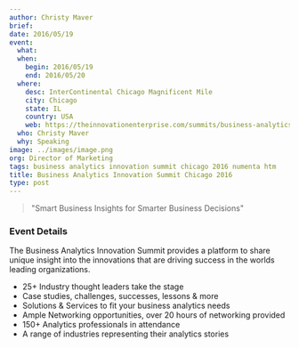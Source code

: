 ```yaml
---
author: Christy Maver
brief:
date: 2016/05/19
event:
  what:
  when:
    begin: 2016/05/19
    end: 2016/05/20
  where:
    desc: InterContinental Chicago Magnificent Mile
    city: Chicago
    state: IL
    country: USA
    web: https://theinnovationenterprise.com/summits/business-analytics-innovation-summit-chicago-2016
  who: Christy Maver
  why: Speaking
image: ../images/image.png
org: Director of Marketing
tags: business analytics innovation summit chicago 2016 numenta htm
title: Business Analytics Innovation Summit Chicago 2016
type: post
---
```


> "Smart Business Insights for Smarter Business Decisions"

### Event Details

The Business Analytics Innovation Summit provides a platform to share unique
insight into the innovations that are driving success in the worlds leading
organizations.

* 25+ Industry thought leaders take the stage
* Case studies, challenges, successes, lessons & more
* Solutions & Services to fit your business analytics needs
* Ample Networking opportunities, over 20 hours of networking provided
* 150+ Analytics professionals in attendance
* A range of industries representing their analytics stories
